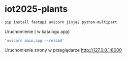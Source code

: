 # iot2025-plants

```bash
pip install fastapi uvicorn jinja2 python-multipart
```

Uruchomienie ( w katalogu app)
```bash
'uvicorn main:app --reload'
```

Uruchomienie strony w przeglądarce
http://127.0.0.1:8000 
